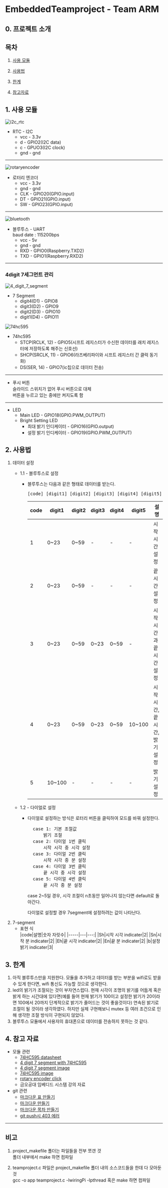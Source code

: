 # EmbeddedTeamproject - Team ARM

## 0. 프로젝트 소개



## 목차
1. [사용 모듈](#1-사용-모듈)

2. [ 사용법](#2-사용법)

3. [ 한계](#3-한계)

4. [참고자료](#4-참고-자료)

## 1. 사용 모듈
![i2c_rtc](https://user-images.githubusercontent.com/81803973/206887230-703a8d54-430a-4678-a00d-22256a7fae08.png)
* RTC - I2C   
    + vcc - 3.3v
    + d - GPIO2(I2C data)
    + c - GPUO3(I2C clock)
    + gnd - gnd

- - -

![rotaryencoder](https://user-images.githubusercontent.com/81803973/206887239-9f9d04d1-1494-41a8-a2a2-4edfd9077619.png)
* 로터리 엔코더   
    + vcc - 3.3v
    + gnd - gnd
    + CLK - GPIO20(GPIO.input)
    + DT - GPIO21(GPIO.input)
    + SW - GPIO23(GPIO.input)

- - -

![bluetooth](https://user-images.githubusercontent.com/81803973/206887241-3f8da0dc-67ec-4dc6-91cd-7ecf883745e5.png)
* 블루투스 - UART   
    baud date : 115200bps
    + vcc - 5v
    + gnd - gnd
    + RXD - GPIO0(Raspberry.TXD2)
    + TXD - GPIO1(Raspberry.RXD2)

- - -

### 4digit 7세그먼트 관리

![4_digit_7_segment](https://user-images.githubusercontent.com/81803973/206914131-30608036-62bb-400b-887c-7fdbec62ef91.png)
* 7 Segment
    + digit4(D1) - GPIO8
    + digit3(D2) - GPIO9
    + digit2(D3) - GPIO10
    + digit1(D4) - GPIO11

![74hc595](https://user-images.githubusercontent.com/81803973/206914137-ec4febc1-3798-4df4-9778-46a995292ce8.png)
* 74hc595
    + STCP(RCLK, 12) - GPIO5(시프트 레지스터가 수신한 데이터를 래치 레지스터에 저장하도록 해주는 신호선)
    + SHCP(SRCLK, 11) - GPIO6(라즈베리파이와 시프트 레지스터 간 클럭 동기화)
    + DS(SER, 14) - GPIO7(ic칩으로 데이터 전송)
- - -

* 푸시 버튼   
    슬라이드 스위치가 없어 푸시 버튼으로 대체   
    버튼을 누르고 있는 중에만 켜지도록 함

- - -

* LED
    + Main LED - GPIO18(GPIO.PWM_OUTPUT)
    + Bright Setting LED
        - 최대 밝기 인디케이터 - GPIO16(GPIO.output)
        - 설정 밝기 인디케이터 - GPIO19(GPIO.PWM_OUTPUT)

## 2. 사용법
1) 데이터 설정
    * 1.1 - 블루투스로 설정   
        + 블루투스는 다음과 같은 형태로 데이터를 받는다.   
            <pre>[code] [digit1] [digit2] [digit3] [digit4] [digit5]</pre>
            |code|digit1|digit2|digit3|digit4|digit5|설명|
            |-----|---|---|---|---|---|---|
            |1|0~23|0~59|-|-|-|시작시간 설정|
            |2|0~23|0~59|-|-|-|끝 시간 설정|
            |3|0~23|0~59|0~23|0~59|-|시작시간과 끝 시간 설정|
            |4|0~23|0~59|0~23|0~59|10~100|시작시간, 끝 시간, 밝기 설정|
            |5|10~100|-|-|-|-|밝기 설정|
            
    * 1.2 - 다이얼로 설정
        + 다이얼로 설정하는 방식은 로터리 버튼을 클릭하여 모드를 바꿔 설정한다. 
            <pre>  case 1: 기본 조절값
                밝기 조절
            case 2: 다이얼 1번 클릭
                시작 시각 중 시각 설정
            case 3: 다이얼 2번 클릭
                시작 시각 중 분 설정
            case 4: 다이얼 3번 클릭
                끝 시각 중 시각 설정
            case 5: 다이얼 4번 클릭
                끝 시각 중 분 설정</pre>   
           case 2~5일 경우, 시각 조절이 n초동안 일어나지 않는다면 default로 돌아간다.

           다이얼로 설정할 경우 7segment에 설정하려는 값이 나타난다.
2) 7-segment   
    * 표현 식   
        |code|설명|숫자 자릿수|
        |-----|---|---:|
        |Sh|시작 시각 indicater|2|
        |Sn|시작 분 indicater|2|
        |Eh|끝 시각 indicater|2|
        |En|끝 분 indicater|2|
        |b|설정 밝기 indicater|3|


## 3. 한계
1. 아직 블루투스만을 지원한다. 모듈을 추가하고 데이터를 받는 부분을 wifi로도 받을 수 있게 한다면, wifi 통신도 가능할 것으로 생각한다.
2. led의 밝기가 조절되는 것이 부자연스럽다. 현재 시각이 조명의 밝기를 어둡게 혹은 밝게 하는 시간대에 있다면(예를 들어 현재 밝기가 100이고 설정한 밝기가 20이라면 100에서 20까지 단계적으로 밝기가 줄어드는 것이 좋을것이다) 연속된 밝기로 조절이 될 것이라 생각하였다. 하지만 실제 구현해보니 mutex 등 여러 조건으로 인해 생각한 조절 방식이 구현되지 않았다.
3. 블루투스 모듈에서 사용자의 휴대폰으로 데이터를 전송하지 못하는 것 같다.

## 4. 참고 자료
* 모듈 관련
    - [74HC595 datasheet](https://www.sparkfun.com/datasheets/IC/SN74HC595.pdf)
    - [4 digit 7 segment with 74HC595](https://blog.naver.com/pcmola/220610851580)
    - [4 digit 7 segment image](http://www.learningaboutelectronics.com/Articles/4-digit-7-segment-LED-circuit-with-an-arduino.php)
    - [74HC595 image](https://blog.naver.com/dmaker123/221894002813)
    - [rotary encoder click](https://learn.sunfounder.com/lesson-18-rotary-encoder/)
    - 금오공대 임베디드 시스템 강의 자료
* git 관련
    - [마크다운 표 만들기](https://github.com/inasie/inasie.github.io/blob/master/_posts/2018-11-25-%EB%A7%88%ED%81%AC%EB%8B%A4%EC%9A%B4-%ED%91%9C-%EB%A7%8C%EB%93%A4%EA%B8%B0.md)
    - [마크다운 만들기](https://gist.github.com/ihoneymon/652be052a0727ad59601)
    - [마크다운 목차 만들기](https://kyeoneee.tistory.com/56)
    - [git push시 403 에러](https://devsurimlee.tistory.com/33)
- - -

## 비고
1. project_makefile 폴더는 파일들을 전부 쪼갠 것   
폴더 내부에서 make 하면 컴파일


2. teamproject.c 파일은 project_makefile 폴더 내의 소스코드들을 한데 다 모아둔 것   
gcc -o app teamproject.c -lwiringPi -lpthread 혹은 make 하면 컴파일
